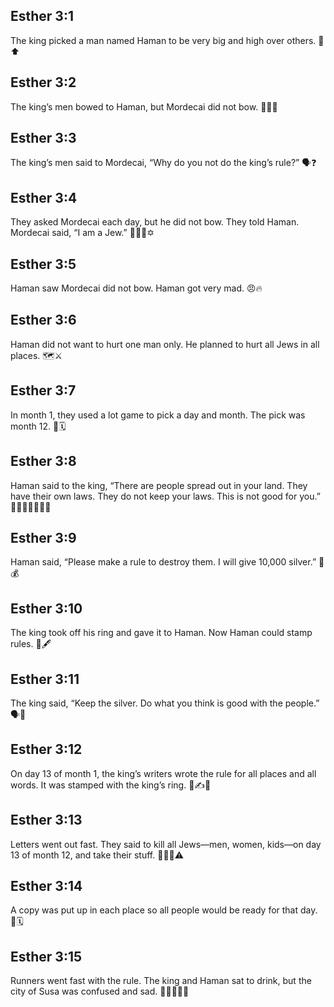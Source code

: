 ## Esther 3:1
The king picked a man named Haman to be very big and high over others. 👑⬆️
## Esther 3:2
The king’s men bowed to Haman, but Mordecai did not bow. 🙇‍♂️❌
## Esther 3:3
The king’s men said to Mordecai, “Why do you not do the king’s rule?” 🗣️❓
## Esther 3:4
They asked Mordecai each day, but he did not bow. They told Haman. Mordecai said, “I am a Jew.” 🔁🧍‍♂️✡️
## Esther 3:5
Haman saw Mordecai did not bow. Haman got very mad. 😠🔥
## Esther 3:6
Haman did not want to hurt one man only. He planned to hurt all Jews in all places. 🗺️⚔️
## Esther 3:7
In month 1, they used a lot game to pick a day and month. The pick was month 12. 🎲🗓️
## Esther 3:8
Haman said to the king, “There are people spread out in your land. They have their own laws. They do not keep your laws. This is not good for you.” 🧍‍♂️🧍‍♀️🧍‍♂️📣
## Esther 3:9
Haman said, “Please make a rule to destroy them. I will give 10,000 silver.” 📝💰
## Esther 3:10
The king took off his ring and gave it to Haman. Now Haman could stamp rules. 💍🖋️
## Esther 3:11
The king said, “Keep the silver. Do what you think is good with the people.” 🗣️💬
## Esther 3:12
On day 13 of month 1, the king’s writers wrote the rule for all places and all words. It was stamped with the king’s ring. 🧾✍️💍
## Esther 3:13
Letters went out fast. They said to kill all Jews—men, women, kids—on day 13 of month 12, and take their stuff. 📜🏃‍♂️⚠️
## Esther 3:14
A copy was put up in each place so all people would be ready for that day. 📢🗓️
## Esther 3:15
Runners went fast with the rule. The king and Haman sat to drink, but the city of Susa was confused and sad. 🏃‍♂️📯🍷😕
